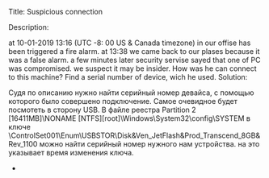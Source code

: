 Title:
Suspicious connection

Description:

at 10-01-2019 13:16 (UTC -8: 00 US & Canada timezone) in our offise has been triggered a fire alarm. at 13:38 we came back to our plases because it was a false alarm. a few minutes later security servise sayed that one of PC was compromised. we suspect it may be insider. How was he can connect to this machine? Find a serial number of device, wich he used.
Solution:

Судя по описанию нужно найти серийный номер девайса, с помощью которого было совершено подключение. Самое очевидное будет посмотеть в сторону USB.
В файле реестра Partition 2 [16411MB]\NONAME [NTFS]\[root]\Windows\System32\config\SYSTEM в ключе \ControlSet001\Enum\USBSTOR\Disk&Ven_JetFlash&Prod_Transcend_8GB&Rev_1100 можно найти серийный номер нужного нам устройства. на это указывает время изменения ключа.

  - 
